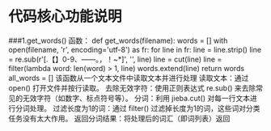 # 代码核心功能说明
###1.get_words() 函数：
def get_words(filename):
    words = []
    with open(filename, 'r', encoding='utf-8') as fr:
        for line in fr:
            line = line.strip()
            line = re.sub(r'[.【】0-9、——。，！~\*]', '', line)
            line = cut(line)
            line = filter(lambda word: len(word) > 1, line)
            words.extend(line)
    return words
all_words = []
该函数从一个文本文件中读取文本并进行处理
读取文本：通过 open() 打开文件并按行读取。
去除无效字符：使用正则表达式 re.sub() 来去除常见的无效字符（如数字、标点符号等）。
分词：利用 jieba.cut() 对每一行文本进行分词处理。
过滤长度为1的词：通过 filter() 过滤掉长度为1的词，这些词对分类任务没有太大作用。
返回分词结果：将处理后的词汇（即词列表）返回
